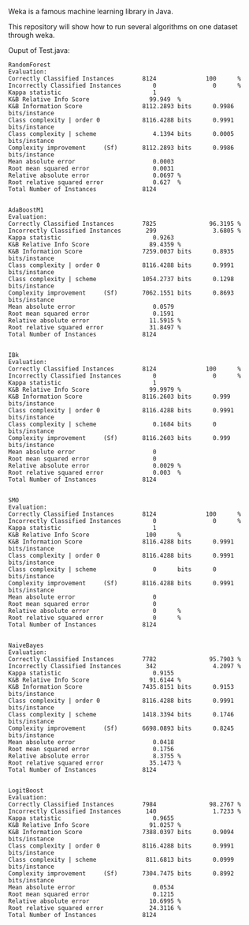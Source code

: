 Weka is a famous machine learning library in Java.

This repository will show how to run several algorithms on one dataset through weka.

Ouput of Test.java:

    
    RandomForest
    Evaluation: 
    Correctly Classified Instances        8124              100      %
    Incorrectly Classified Instances         0                0      %
    Kappa statistic                          1     
    K&B Relative Info Score                 99.949  %
    K&B Information Score                 8112.2893 bits      0.9986 bits/instance
    Class complexity | order 0            8116.4288 bits      0.9991 bits/instance
    Class complexity | scheme                4.1394 bits      0.0005 bits/instance
    Complexity improvement     (Sf)       8112.2893 bits      0.9986 bits/instance
    Mean absolute error                      0.0003
    Root mean squared error                  0.0031
    Relative absolute error                  0.0697 %
    Root relative squared error              0.627  %
    Total Number of Instances             8124     

   
    AdaBoostM1
    Evaluation: 
    Correctly Classified Instances        7825               96.3195 %
    Incorrectly Classified Instances       299                3.6805 %
    Kappa statistic                          0.9263
    K&B Relative Info Score                 89.4359 %
    K&B Information Score                 7259.0037 bits      0.8935 bits/instance
    Class complexity | order 0            8116.4288 bits      0.9991 bits/instance
    Class complexity | scheme             1054.2737 bits      0.1298 bits/instance
    Complexity improvement     (Sf)       7062.1551 bits      0.8693 bits/instance
    Mean absolute error                      0.0579
    Root mean squared error                  0.1591
    Relative absolute error                 11.5915 %
    Root relative squared error             31.8497 %
    Total Number of Instances             8124     

    
    IBk
    Evaluation: 
    Correctly Classified Instances        8124              100      %
    Incorrectly Classified Instances         0                0      %
    Kappa statistic                          1     
    K&B Relative Info Score                 99.9979 %
    K&B Information Score                 8116.2603 bits      0.999  bits/instance
    Class complexity | order 0            8116.4288 bits      0.9991 bits/instance
    Class complexity | scheme                0.1684 bits      0      bits/instance
    Complexity improvement     (Sf)       8116.2603 bits      0.999  bits/instance
    Mean absolute error                      0     
    Root mean squared error                  0     
    Relative absolute error                  0.0029 %
    Root relative squared error              0.003  %
    Total Number of Instances             8124     

    
    SMO
    Evaluation: 
    Correctly Classified Instances        8124              100      %
    Incorrectly Classified Instances         0                0      %
    Kappa statistic                          1     
    K&B Relative Info Score                100      %
    K&B Information Score                 8116.4288 bits      0.9991 bits/instance
    Class complexity | order 0            8116.4288 bits      0.9991 bits/instance
    Class complexity | scheme                0      bits      0      bits/instance
    Complexity improvement     (Sf)       8116.4288 bits      0.9991 bits/instance
    Mean absolute error                      0     
    Root mean squared error                  0     
    Relative absolute error                  0      %
    Root relative squared error              0      %
    Total Number of Instances             8124     

    
    NaiveBayes
    Evaluation: 
    Correctly Classified Instances        7782               95.7903 %
    Incorrectly Classified Instances       342                4.2097 %
    Kappa statistic                          0.9155
    K&B Relative Info Score                 91.6144 %
    K&B Information Score                 7435.8151 bits      0.9153 bits/instance
    Class complexity | order 0            8116.4288 bits      0.9991 bits/instance
    Class complexity | scheme             1418.3394 bits      0.1746 bits/instance
    Complexity improvement     (Sf)       6698.0893 bits      0.8245 bits/instance
    Mean absolute error                      0.0418
    Root mean squared error                  0.1756
    Relative absolute error                  8.3755 %
    Root relative squared error             35.1473 %
    Total Number of Instances             8124     

   
    LogitBoost
    Evaluation: 
    Correctly Classified Instances        7984               98.2767 %
    Incorrectly Classified Instances       140                1.7233 %
    Kappa statistic                          0.9655
    K&B Relative Info Score                 91.0257 %
    K&B Information Score                 7388.0397 bits      0.9094 bits/instance
    Class complexity | order 0            8116.4288 bits      0.9991 bits/instance
    Class complexity | scheme              811.6813 bits      0.0999 bits/instance
    Complexity improvement     (Sf)       7304.7475 bits      0.8992 bits/instance
    Mean absolute error                      0.0534
    Root mean squared error                  0.1215
    Relative absolute error                 10.6995 %
    Root relative squared error             24.3116 %
    Total Number of Instances             8124     

   
